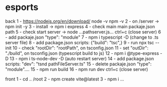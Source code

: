 # esports

back
1 - https://nodejs.org/en/download/
node -v
npm -v
2 - on /server -> npm init -y
3 - install -> npm i express
4 - check main main packaje.json path
5 - check start server -> node ...pathserver.js... ctrl+c (close server)
6 - add packaje.json "type": "module"
7 - npm i typescript -D (change to .ts server file)
8 - add package.json scripts: {"build": "tsc",}
9 - run npx tsc --init
10 - check "rootDir": "rootPath", on tsconfig.json
11 - set "outDir": "./build",  on tsconfig.json (typescript build to js)
12 - npm i @type-express -D
13 - npm i ts-node-dev -D (auto restart server)
14 - add package.json scripts: "dev": "tsnd pathFileServer.ts"
15 - delete packaje.json "type": "module"....
15 - npm run build
16 - npm run dev
ctrl+c (close server)

front
1 - cd .. /root
2 - npm create vite@latest
3 - npm i
...
